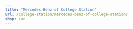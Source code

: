 ```yaml
---
title: "Mercedes-Benz of College Station"
url: /college-station/mercedes-benz-of-college-station/
shop: car
---
```

